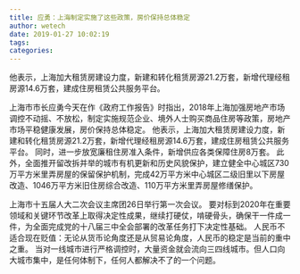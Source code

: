 ```yaml
---
title: 应勇：上海制定实施了这些政策，房价保持总体稳定
author: wetech
date: 2019-01-27 10:02:19
tags: 
categories: 
---
```

他表示，上海加大租赁房建设力度，新建和转化租赁房源21.2万套，新增代理经租房源14.6万套，建成住房租赁公共服务平台。
<!-- more -->
上海市市长应勇今天在作《政府工作报告》时指出，2018年上海加强房地产市场调控不动摇、不放松，制定实施规范企业、境外人士购买商品住房等政策，房地产市场平稳健康发展，房价保持总体稳定。
他表示，上海加大租赁房建设力度，新建和转化租赁房源21.2万套，新增代理经租房源14.6万套，建成住房租赁公共服务平台。
同时，进一步放宽廉租住房准入条件，新增供应各类保障住房8万套。
此外，全面推开留改拆并举的城市有机更新和历史风貌保护，建立健全中心城区730万平方米里弄房屋的保留保护机制，完成42万平方米中心城区二级旧里以下房屋改造、1046万平方米旧住房综合改造、110万平方米里弄房屋修缮保护。
 
 
上海市十五届人大二次会议主席团26日举行第一次会议。
要对标到2020年在重要领域和关键环节改革上取得决定性成果，继续打硬仗，啃硬骨头，确保干一件成一件，为全面完成党的十八届三中全会部署的改革任务打下决定性基础。
人民币不适合现在贬值：无论从货币论角度还是从贸易论角度，人民币的稳定是当前的重中之重。
当对一线城市进行严格调控时，大量资金就会流向三四线城市。但人口向大城市集中，是任何体制下，任何人都解决不了的一个问题。
